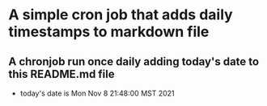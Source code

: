 A simple cron job that adds daily timestamps to markdown file
============================================================
## A chronjob run once daily adding today's date to this README.md file
* today's date is Mon Nov  8 21:48:00 MST 2021

